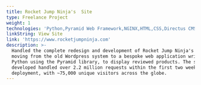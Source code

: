 ```yaml
---
title: Rocket Jump Ninja's  Site
type: Freelance Project
weight: 1
technologies: 'Python,Pyramid Web Framework,NGINX,HTML,CSS,Directus CMS,Gunicorn,Linux'
linkString: View Site
link: 'https://www.rocketjumpninja.com'
description: >-
  Handled the complete redesign and development of Rocket Jump Ninja's website,
  moving from the old Wordpress system to a bespoke web application written in
  Python using the Pyramid library, to display reviewed products. The site I
  developed handled over 2.2 million requests within the first two weeks of
  deployment, with ~75,000 unique visitors across the globe.
---
```


